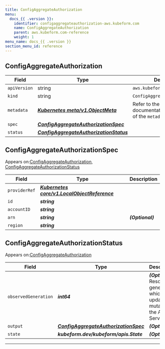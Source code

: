 ```yaml
---
title: ConfigAggregateAuthorization
menu:
  docs_{{ .version }}:
    identifier: configaggregateauthorization-aws.kubeform.com
    name: ConfigAggregateAuthorization
    parent: aws.kubeform.com-reference
    weight: 1
menu_name: docs_{{ .version }}
section_menu_id: reference
---
```


## ConfigAggregateAuthorization
| Field | Type | Description |
| ------ | ----- | ----------- |
| `apiVersion` | string | `aws.kubeform.com/v1alpha1` |
|    `kind` | string | `ConfigAggregateAuthorization` |
| `metadata` | ***[Kubernetes meta/v1.ObjectMeta](https://kubernetes.io/docs/reference/generated/kubernetes-api/v1.13/#objectmeta-v1-meta)***|Refer to the Kubernetes API documentation for the fields of the `metadata` field.|
| `spec` | ***[ConfigAggregateAuthorizationSpec](#ConfigAggregateAuthorizationSpec)***||
| `status` | ***[ConfigAggregateAuthorizationStatus](#ConfigAggregateAuthorizationStatus)***||
## ConfigAggregateAuthorizationSpec

Appears on:[ConfigAggregateAuthorization](#ConfigAggregateAuthorization), [ConfigAggregateAuthorizationStatus](#ConfigAggregateAuthorizationStatus)

| Field | Type | Description |
| ------ | ----- | ----------- |
| `providerRef` | ***[Kubernetes core/v1.LocalObjectReference](https://kubernetes.io/docs/reference/generated/kubernetes-api/v1.13/#localobjectreference-v1-core)***||
| `id` | ***string***||
| `accountID` | ***string***||
| `arn` | ***string***| ***(Optional)*** |
| `region` | ***string***||
## ConfigAggregateAuthorizationStatus

Appears on:[ConfigAggregateAuthorization](#ConfigAggregateAuthorization)

| Field | Type | Description |
| ------ | ----- | ----------- |
| `observedGeneration` | ***int64***| ***(Optional)*** Resource generation, which is updated on mutation by the API Server.|
| `output` | ***[ConfigAggregateAuthorizationSpec](#ConfigAggregateAuthorizationSpec)***| ***(Optional)*** |
| `state` | ***kubeform.dev/kubeform/apis.State***| ***(Optional)*** |
---
